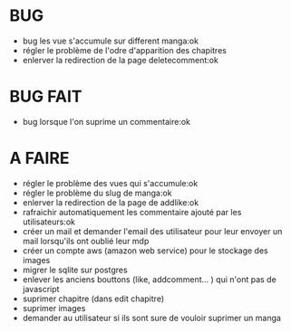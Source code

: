 # BUG
- bug les vue s'accumule sur different manga:ok
- régler le problème de l'odre d'apparition des chapitres
- enlerver la redirection de la page deletecomment:ok

# BUG FAIT
- bug lorsque l'on suprime un commentaire:ok


# A FAIRE
- régler le problème des vues qui s'accumule:ok
- régler le problème du slug de manga:ok
- enlerver la redirection de la page de addlike:ok
- rafraichir automatiquement les commentaire ajouté par les utilisateurs:ok
- créer un mail et demander l'email des utilisateur pour leur envoyer un mail lorsqu'ils ont oublié leur mdp
- créer un compte aws (amazon web service) pour le stockage des images 
- migrer le sqlite sur postgres  
- enlever les anciens bouttons (like, addcomment... ) qui n'ont pas de javascript
- suprimer chapitre (dans edit chapitre)
- suprimer images
- demander au utilisateur si ils sont sure de vouloir suprimer un manga
